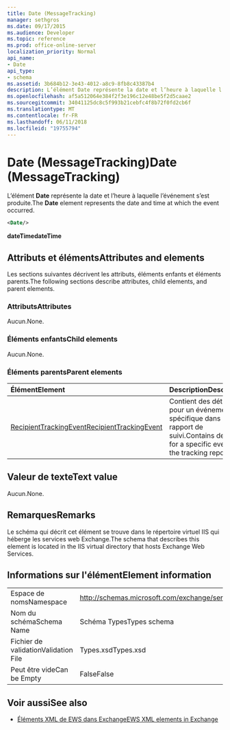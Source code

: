 ```yaml
---
title: Date (MessageTracking)
manager: sethgros
ms.date: 09/17/2015
ms.audience: Developer
ms.topic: reference
ms.prod: office-online-server
localization_priority: Normal
api_name:
- Date
api_type:
- schema
ms.assetid: 3b684b12-3e43-4012-a8c9-8fb8c43387b4
description: L’élément Date représente la date et l’heure à laquelle l’événement s’est produite.
ms.openlocfilehash: af5a512064e384f2f3e196c12e48be5f2d5caae2
ms.sourcegitcommit: 34041125dc8c5f993b21cebfc4f8b72f0fd2cb6f
ms.translationtype: MT
ms.contentlocale: fr-FR
ms.lasthandoff: 06/11/2018
ms.locfileid: "19755794"
---
```

# <a name="date-messagetracking"></a><span data-ttu-id="6a21a-103">Date (MessageTracking)</span><span class="sxs-lookup"><span data-stu-id="6a21a-103">Date (MessageTracking)</span></span>

<span data-ttu-id="6a21a-104">L’élément **Date** représente la date et l’heure à laquelle l’événement s’est produite.</span><span class="sxs-lookup"><span data-stu-id="6a21a-104">The **Date** element represents the date and time at which the event occurred.</span></span> 
  
```XML
<Date/>
```

 <span data-ttu-id="6a21a-105">**dateTime**</span><span class="sxs-lookup"><span data-stu-id="6a21a-105">**dateTime**</span></span>
## <a name="attributes-and-elements"></a><span data-ttu-id="6a21a-106">Attributs et éléments</span><span class="sxs-lookup"><span data-stu-id="6a21a-106">Attributes and elements</span></span>

<span data-ttu-id="6a21a-107">Les sections suivantes décrivent les attributs, éléments enfants et éléments parents.</span><span class="sxs-lookup"><span data-stu-id="6a21a-107">The following sections describe attributes, child elements, and parent elements.</span></span>
  
### <a name="attributes"></a><span data-ttu-id="6a21a-108">Attributs</span><span class="sxs-lookup"><span data-stu-id="6a21a-108">Attributes</span></span>

<span data-ttu-id="6a21a-109">Aucun.</span><span class="sxs-lookup"><span data-stu-id="6a21a-109">None.</span></span>
  
### <a name="child-elements"></a><span data-ttu-id="6a21a-110">Éléments enfants</span><span class="sxs-lookup"><span data-stu-id="6a21a-110">Child elements</span></span>

<span data-ttu-id="6a21a-111">Aucun.</span><span class="sxs-lookup"><span data-stu-id="6a21a-111">None.</span></span>
  
### <a name="parent-elements"></a><span data-ttu-id="6a21a-112">Éléments parents</span><span class="sxs-lookup"><span data-stu-id="6a21a-112">Parent elements</span></span>

|<span data-ttu-id="6a21a-113">**Élément**</span><span class="sxs-lookup"><span data-stu-id="6a21a-113">**Element**</span></span>|<span data-ttu-id="6a21a-114">**Description**</span><span class="sxs-lookup"><span data-stu-id="6a21a-114">**Description**</span></span>|
|:-----|:-----|
|[<span data-ttu-id="6a21a-115">RecipientTrackingEvent</span><span class="sxs-lookup"><span data-stu-id="6a21a-115">RecipientTrackingEvent</span></span>](recipienttrackingevent.md) <br/> |<span data-ttu-id="6a21a-116">Contient des détails pour un événement spécifique dans le rapport de suivi.</span><span class="sxs-lookup"><span data-stu-id="6a21a-116">Contains details for a specific event in the tracking report.</span></span>  <br/> |
   
## <a name="text-value"></a><span data-ttu-id="6a21a-117">Valeur de texte</span><span class="sxs-lookup"><span data-stu-id="6a21a-117">Text value</span></span>

<span data-ttu-id="6a21a-118">Aucun.</span><span class="sxs-lookup"><span data-stu-id="6a21a-118">None.</span></span>
  
## <a name="remarks"></a><span data-ttu-id="6a21a-119">Remarques</span><span class="sxs-lookup"><span data-stu-id="6a21a-119">Remarks</span></span>

<span data-ttu-id="6a21a-120">Le schéma qui décrit cet élément se trouve dans le répertoire virtuel IIS qui héberge les services web Exchange.</span><span class="sxs-lookup"><span data-stu-id="6a21a-120">The schema that describes this element is located in the IIS virtual directory that hosts Exchange Web Services.</span></span>
  
## <a name="element-information"></a><span data-ttu-id="6a21a-121">Informations sur l'élément</span><span class="sxs-lookup"><span data-stu-id="6a21a-121">Element information</span></span>

|||
|:-----|:-----|
|<span data-ttu-id="6a21a-122">Espace de noms</span><span class="sxs-lookup"><span data-stu-id="6a21a-122">Namespace</span></span>  <br/> |http://schemas.microsoft.com/exchange/services/2006/types  <br/> |
|<span data-ttu-id="6a21a-123">Nom du schéma</span><span class="sxs-lookup"><span data-stu-id="6a21a-123">Schema Name</span></span>  <br/> |<span data-ttu-id="6a21a-124">Schéma Types</span><span class="sxs-lookup"><span data-stu-id="6a21a-124">Types schema</span></span>  <br/> |
|<span data-ttu-id="6a21a-125">Fichier de validation</span><span class="sxs-lookup"><span data-stu-id="6a21a-125">Validation File</span></span>  <br/> |<span data-ttu-id="6a21a-126">Types.xsd</span><span class="sxs-lookup"><span data-stu-id="6a21a-126">Types.xsd</span></span>  <br/> |
|<span data-ttu-id="6a21a-127">Peut être vide</span><span class="sxs-lookup"><span data-stu-id="6a21a-127">Can be Empty</span></span>  <br/> |<span data-ttu-id="6a21a-128">False</span><span class="sxs-lookup"><span data-stu-id="6a21a-128">False</span></span>  <br/> |
   
## <a name="see-also"></a><span data-ttu-id="6a21a-129">Voir aussi</span><span class="sxs-lookup"><span data-stu-id="6a21a-129">See also</span></span>



- [<span data-ttu-id="6a21a-130">Éléments XML de EWS dans Exchange</span><span class="sxs-lookup"><span data-stu-id="6a21a-130">EWS XML elements in Exchange</span></span>](ews-xml-elements-in-exchange.md)

